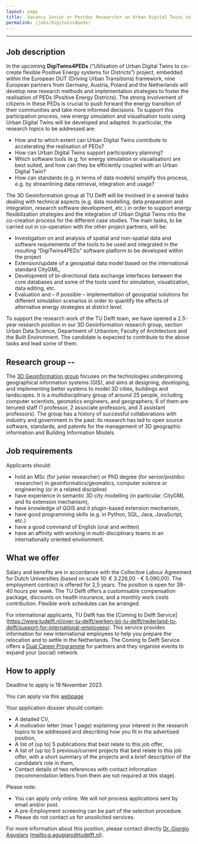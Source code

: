 ```yaml
---
layout: page
title:  Vacancy Junior or Postdoc Researcher on Urban Digital Twins to support co-creation of Positive Energy Districts
permalink: /jobs/digitwins4peds/
---
```

<!--
<div class="alert alert-danger" role="alert">As of 19 November, 2023 the application deadline has passed, it is not possible to apply anymore. We thank all the applicants for their interest.</div>

<div class="row">
	<div class="col-sm-12 col-xs-12"><img class="img-responsive" src="{{ "xxxx.jpg" }}"></div>
</div>
-->

- - - 

## Job description

In the upcoming **DigiTwins4PEDs** (“Utilisation of Urban Digital Twins to co-create flexible Positive Energy systems for Districts”) project, embedded within the European DUT (Driving Urban Transitions) framework, nine European partners from Germany, Austria, Poland and the Netherlands will develop new research methods and implementation strategies to foster the realisation of PEDs (Positive Energy Districts). The strong involvement of citizens in these PEDs is crucial to push forward the energy transition of their communities and take more informed decisions. To support this participation process, new energy simulation and visualisation tools using Urban Digital Twins will be developed and adapted. In particular, the research topics to be addressed are:


- How and to which extent can Urban Digital Twins contribute to accelerating the realisation of PEDs?
- How can Urban Digital Twins support participatory planning?
- Which software tools (e.g. for energy simulation or visualisation) are best suited, and how can they be efficiently coupled with an Urban Digital Twin?
- How can standards (e.g. in terms of data models) simplify this process, e.g. by streamlining data retrieval, integration and usage?

The 3D Geoinformation group at TU Delft will be involved in a several tasks dealing with technical aspects (e.g. data modelling, data preparation and integration, research software development, etc.) in order to support energy flexibilization strategies and the integration of Urban Digital Twins into the co-creation process for the different case studies.
The main tasks, to be carried out in co-operation with the other project partners, will be:

- Investigation on and analysis of spatial and non-spatial data and software requirements of the tools to be used and integrated in the resulting “DigiTwins4PEDs” software platform to be developed within the project
- Extension/update of a geospatial data model based on the international standard CityGML,
- Development of bi-directional data exchange interfaces between the core databases and some of the tools used for simulation, visualization, data editing, etc.
- Evaluation and – if possible – implementation of geospatial solutions for different simulation scenarios in order to quantify the effects of alternative energy strategies at district level.

To support the research work of the TU Delft team, we have opened a 2.5-year research position in our 3D Geoinformation research group, section Urban Data Science, Department of Urbanism, Faculty of Architecture and the Built Environment. The candidate is expected to contribute to the above tasks and lead some of them.


## Research group --
The [3D Geoinformation group](https://3d.bk.tudelft.nl/) focuses on the technologies underpinning geographical information systems (GIS), and aims at designing, developing, and implementing better systems to model 3D cities, buildings and landscapes. It is a multidisciplinary group of around 25 people, including computer scientists, geomatics engineers, and geographers; 6 of them are tenured staff (1 professor, 2 associate professors, and 3 assistant professors). The group has a history of successful collaborations with industry and government in the past: its research has led to open source software, standards, and patents for the management of 3D geographic information and Building Information Models.

## Job requirements
<!-- 600 char --> 
Applicants should:
- hold an MSc (for junior researcher) or PhD degree (for senior/postdoc researcher) in geoinformatics/geomatics, computer science or engineering (or in a related discipline)
- have experience in semantic 3D city modelling (in particular: CityGML and its extension mechanism),
- have knowledge of QGIS and it plugin-based extension mechanism,
- have good programming skills (e.g. in Python, SQL, Java, JavaScript, etc.)
- have a good command of English (oral and written)
- have an affinity with working in multi-disciplinary teams in an internationally oriented environment.


## What we offer
Salary and benefits are in accordance with the Collective Labour Agreement for Dutch Universities (based on scale 10: € 3.226,00 - € 5.090,00). The employment contract is offered for 2,5 years. The position is open for 38-40 hours per week. The TU Delft offers a customisable compensation package, discounts on health insurance, and a monthly work costs contribution. Flexible work schedules can be arranged.

For international applicants, TU Delft has the [Coming to Delft Service] (https://www.tudelft.nl/over-tu-delft/werken-bij-tu-delft/nederland-tu-delft/support-for-international-employees). This service provides information for new international employees to help you prepare the relocation and to settle in the Netherlands. The Coming to Delft Service offers a [Dual Career Programme](https://www.tudelft.nl/en/about-tu-delft/working-at-tu-delft/coming-to-the-netherlands-tu-delft/support-for-international-employees/at-tu-delft/dual-career-programme) for partners and they organise events to expand your (social) network.

## How to apply

<div class="alert alert-info" role="alert">
Deadline to apply is 19 November 2023.
</div>

You can apply via this [webpage](https://www.tudelft.nl/over-tu-delft/werken-bij-tu-delft/vacatures/details?jobId=14541&jobTitle=Junior%20or%20Postdoc%20Researcher%20on%20Urban%20Digital%20Twins%20to%20support%20co-creation%20of%20Positive%20Energy%20Districts)

Your application dossier should contain:

- A detailed CV,
- A motivation letter (max 1 page) explaining your interest in the research topics to be addressed and describing how you fit in the advertised position,
- A list of (up to) 5 publications that best relate to this job offer,
- A list of (up to) 5 previous/current projects that best relate to this job offer, with a short summary of the projects and a brief description of the candidate’s role in them,
- Contact details of two references with contact information (recommendation letters from them are not required at this stage).

Please note:
- You can apply only online. We will not process applications sent by email and/or post.
- A pre-Employment screening can be part of the selection procedure.
- Please do not contact us for unsolicited services.

For more information about this position, please contact directly [Dr. Giorgio Agugiaro](https://3d.bk.tudelft.nl/gagugiaro/) (<mailto:g.agugiaro@tudelft.nl>).
